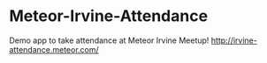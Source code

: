 # Meteor-Irvine-Attendance
Demo app to take attendance at Meteor Irvine Meetup! http://irvine-attendance.meteor.com/
